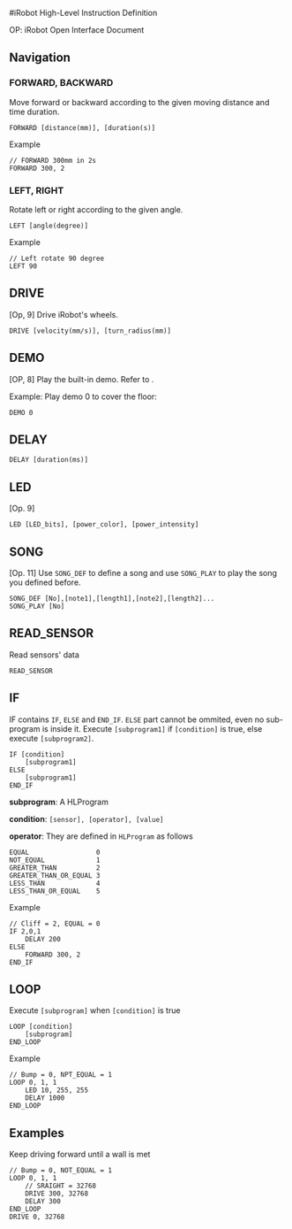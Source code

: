 #iRobot High-Level Instruction Definition

OP: iRobot Open Interface Document

## Navigation

### FORWARD, BACKWARD

Move forward or backward according to the given moving distance and time duration.

	FORWARD [distance(mm)], [duration(s)]

Example

	// FORWARD 300mm in 2s
	FORWARD 300, 2

### LEFT, RIGHT

Rotate left or right according to the given angle.

	LEFT [angle(degree)]

Example

	// Left rotate 90 degree
	LEFT 90

## DRIVE

[Op, 9] Drive iRobot's wheels.

	DRIVE [velocity(mm/s)], [turn_radius(mm)]

## DEMO
[OP, 8] Play the built-in demo. Refer to .

Example: Play demo 0 to cover the floor:

	DEMO 0

## DELAY

	DELAY [duration(ms)]

## LED

[Op. 9]

	LED [LED_bits], [power_color], [power_intensity]
	
## SONG

[Op. 11] Use `SONG_DEF` to define a song and use `SONG_PLAY` to play the song you defined before.

	SONG_DEF [No],[note1],[length1],[note2],[length2]...
	SONG_PLAY [No]


## READ_SENSOR

Read sensors' data

	READ_SENSOR

## IF

IF contains `IF`, `ELSE` and `END_IF`. `ELSE` part cannot be ommited, even no sub-program is inside it. Execute `[subprogram1]` if `[condition]` is true, else execute `[subprogram2]`.

	IF [condition]
		[subprogram1]
	ELSE
		[subprogram1]
	END_IF

**subprogram**: A HLProgram

**condition**: `[sensor], [operator], [value]`

**operator**: They are defined in `HLProgram` as follows

	EQUAL                 0
	NOT_EQUAL             1
	GREATER_THAN          2
	GREATER_THAN_OR_EQUAL 3
	LESS_THAN             4
	LESS_THAN_OR_EQUAL    5

Example

	// Cliff = 2, EQUAL = 0
	IF 2,0,1
		DELAY 200
	ELSE
		FORWARD 300, 2
	END_IF


## LOOP

Execute `[subprogram]` when `[condition]` is true

	LOOP [condition]
		[subprogram]
	END_LOOP

Example

	// Bump = 0, NPT_EQUAL = 1
	LOOP 0, 1, 1
		LED 10, 255, 255
		DELAY 1000
	END_LOOP


## Examples

Keep driving forward until a wall is met

	// Bump = 0, NOT_EQUAL = 1
	LOOP 0, 1, 1
		// SRAIGHT = 32768
		DRIVE 300, 32768
		DELAY 300
	END_LOOP
	DRIVE 0, 32768
